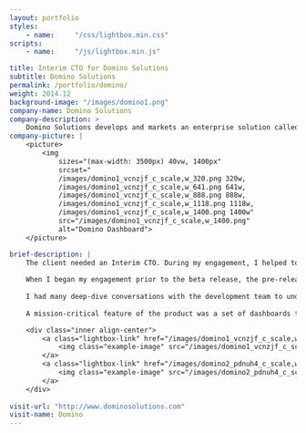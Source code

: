 ```yaml
--- 
layout: portfolio 
styles:
    - name:     "/css/lightbox.min.css"
scripts:
    - name:     "/js/lightbox.min.js"

title: Interim CTO for Domino Solutions 
subtitle: Domino Solutions
permalink: /portfolio/domino/
weight: 2014.12
background-image: "/images/domino1.png"
company-name: Domino Solutions
company-description: >
    Domino Solutions develops and markets an enterprise solution called Domino Decisions that is a marketing business intelligence and performance management platform that helps the enterprise achieve smarter, faster marketing. 
company-picture: |
    <picture>
        <img
            sizes="(max-width: 3500px) 40vw, 1400px"
            srcset="
            /images/domino1_vcnzjf_c_scale,w_320.png 320w,
            /images/domino1_vcnzjf_c_scale,w_641.png 641w,
            /images/domino1_vcnzjf_c_scale,w_888.png 888w,
            /images/domino1_vcnzjf_c_scale,w_1118.png 1118w,
            /images/domino1_vcnzjf_c_scale,w_1400.png 1400w"
            src="/images/domino1_vcnzjf_c_scale,w_1400.png"
            alt="Domino Dashboard">
    </picture>

brief-description: |
    The client needed an Interim CTO. During my engagement, I helped to get their V1 product launch back on schedule, I helped renegotiate some vendors contracts, and ran a vendor selection process to select a Business Intelligence solution. 
        
    When I began my engagement prior to the beta release, the pre-release product had performance problems. In this application, many of the pages have graphical representations of an enterprise marketing plan. These pages were very slow to load, including some that would time out in the browser before being displayed.
        
    I had many deep-dive conversations with the development team to understand how the problematic web pages were being rendered. I then worked with the lead developer to design new algorithms and new database schemas that would allow the system to pre-calculate the graph data so that the pages could be displayed in near-real-time.        
        
    A mission-critical feature of the product was a set of dashboards that allowed a user to see both projections and actuals of a marketing plan. I did a vendor selection project and reviewed all of business intelligence ("BI") solutions that were available for licensing. I recommended Logi Analytics and the company licensed that technology as the underlying technology to build the application's dashboards. The screen shots below show those dashboards in use.  

    <div class="inner align-center">
        <a class="lightbox-link" href="/images/domino1_vcnzjf_c_scale,w_1400.png" data-lightbox="example-set" data-title="Domino Measure Dashboard">
            <img class="example-image" src="/images/domino1_vcnzjf_c_scale,w_320.png" alt=""/>
        </a>
        <a class="lightbox-link" href="/images/domino2_pdnuh4_c_scale,w_1400.png" data-lightbox="example-set" data-title="Domino Projections Dashboard">
            <img class="example-image" src="/images/domino2_pdnuh4_c_scale,w_320.png" alt="" />
        </a>
    </div>
    
visit-url: "http://www.dominosolutions.com"
visit-name: Domino
---
```

